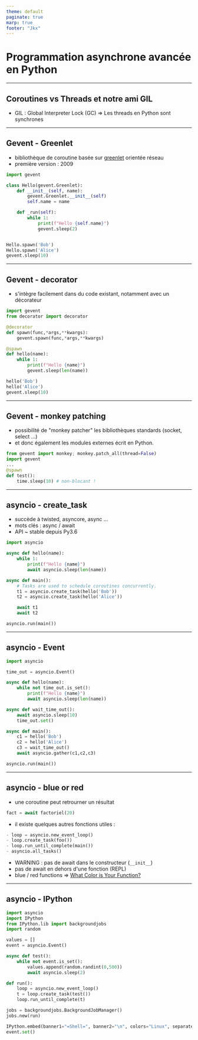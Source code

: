 ```yaml
---
theme: default
paginate: true
marp: true
footer: "Jkx"
---
```


# Programmation asynchrone avancée en Python


---
## Coroutines vs Threads et notre ami GIL  
- GIL : Global Interpreter Lock (GC)
=> Les threads en Python sont synchrones

---
## Gevent - Greenlet
- bibliothèque de coroutine basée sur [greenlet](https://greenlet.readthedocs.io/en/latest/) orientée réseau
- première version : 2009


```py
import gevent

class Hello(gevent.Greenlet):
    def __init__(self, name):
        gevent.Greenlet.__init__(self)
        self.name = name 

    def _run(self):
        while 1:
            print(f"Hello {self.name}")
            gevent.sleep(2)


Hello.spawn('Bob')
Hello.spawn('Alice')
gevent.sleep(10)
```

---
## Gevent - decorator
- s'intègre facilement dans du code existant, notamment avec un décorateur
```py
import gevent
from decorator import decorator

@decorator
def spawn(func,*args,**kwargs):
    gevent.spawn(func,*args,**kwargs)

@spawn
def hello(name):
    while 1:
        print(f"Hello {name}")
        gevent.sleep(len(name))

hello('Bob')
hello('Alice')
gevent.sleep(10)
```

---
## Gevent - monkey patching
- possibilité de "monkey patcher" les bibliothèques standards (socket, select ...)
- et donc également les modules externes écrit en Python.
```py
from gevent import monkey; monkey.patch_all(thread=False)
import gevent
...
@spawn
def test():
	time.sleep(10) # non-blocant ! 
```

---
## asyncio - create_task
- succède à twisted, asyncore, async ...
- mots clés : async / await
- API ~ stable depuis Py3.6

```py
import asyncio

async def hello(name):
    while 1:
        print(f"Hello {name}")
        await asyncio.sleep(len(name))

async def main():
	# Tasks are used to schedule coroutines concurrently.
    t1 = asyncio.create_task(hello('Bob'))
    t2 = asyncio.create_task(hello('Alice'))

    await t1
    await t2

asyncio.run(main())
```

___
## asyncio - Event
```py
import asyncio

time_out = asyncio.Event()

async def hello(name):
    while not time_out.is_set():
        print(f"Hello {name}")
        await asyncio.sleep(len(name))

async def wait_time_out():
    await asyncio.sleep(10)
    time_out.set()

async def main():
    c1 = hello('Bob')
    c2 = hello('Alice')
    c3 = wait_time_out()
    await asyncio.gather(c1,c2,c3)

asyncio.run(main())
```


---
## asyncio - blue or red
- une coroutine peut retrourner un résultat 
```py
fact = await factoriel(20)
```
- il existe quelques autres fonctions utiles : 
```py 
- loop = asyncio.new_event_loop()
- loop.create_task(foo())
- loop.run_until_complete(main())
- asyncio.all_tasks()
```


- WARNING : pas de await dans le constructeur (```__init__```)
- pas de await en dehors d'une fonction (REPL)
- blue / red functions => [What Color is Your Function? ](https://journal.stuffwithstuff.com/2015/02/01/what-color-is-your-function/)


---
## asyncio - IPython
```py
import asyncio
import IPython
from IPython.lib import backgroundjobs
import random

values = []
event = asyncio.Event()

async def test():
    while not event.is_set():
        values.append(random.randint(0,500))
        await asyncio.sleep(2)

def run():
    loop = asyncio.new_event_loop()
    t = loop.create_task(test())
    loop.run_until_complete(t)

jobs = backgroundjobs.BackgroundJobManager()
jobs.new(run)

IPython.embed(banner1="=Shell=", banner2="\n", colors="Linux", separate_in = '', autoawait = True)
event.set()
```